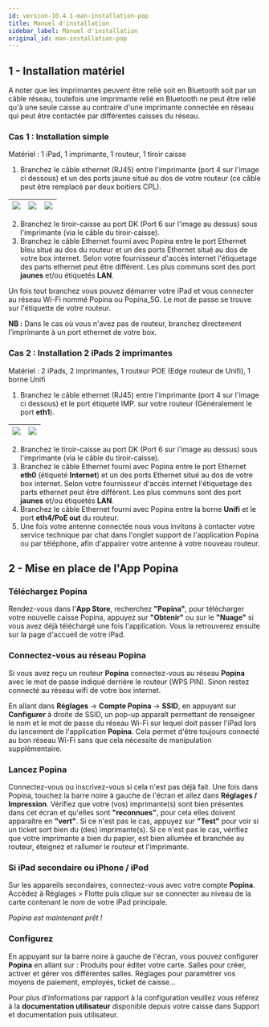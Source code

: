 ```yaml
---
id: version-10.4.1-man-installation-pop
title: Manuel d'installation
sidebar_label: Manuel d'installation
original_id: man-installation-pop
---
```



## 1 - Installation matériel

A noter que les imprimantes peuvent être relié soit en Bluetooth soit par un câble réseau, toutefois une imprimante relié en Bluetooth ne peut être relié qu'à une seule caisse au contraire d'une imprimante connectée en réseau qui peut être contactée par différentes caisses du réseau.

### Cas 1 : Installation simple

Matériel : 1 iPad, 1 imprimante, 1 routeur, 1 tiroir caisse

1. Branchez le câble ethernet (RJ45) entre l'imprimante (port 4 sur l'image ci dessous) et un des ports jaune situé au dos de votre routeur (ce câble peut être remplacé par deux boitiers CPL). 


| ![](https://imgur.com/XDEDcYI.png) | ![](https://imgur.com/O0zHLpc.png) | ![](https://imgur.com/FUob9jm.png)|
|--|--|--|

2. Branchez le tiroir-caisse au port DK (Port 6 sur l'image au dessus) sous l'imprimante (via le câble du tiroir-caisse). 
3. Branchez le câble Ethernet fourni avec Popina entre le port Ethernet bleu situé au dos du routeur et un des ports Ethernet situé au dos de votre box internet. Selon votre fournisseur d'accès internet l'étiquetage des parts ethernet peut être différent. Les plus communs sont des port **jaunes** et/ou étiquetés **LAN**.

Un fois tout branchez vous pouvez démarrer votre iPad et vous connecter au réseau Wi-Fi nommé Popina ou Popina_5G. Le mot de passe se trouve sur l'étiquette de votre routeur.

**NB :** Dans le cas où vous n'avez pas de routeur, branchez directement l'imprimante à un port ethernet de votre box.



### Cas 2 : Installation 2 iPads 2 imprimantes 

Matériel : 2 iPads, 2 imprimantes, 1 routeur POE (Edge routeur de Unifi), 1 borne Unifi


1.  Branchez le câble ethernet (RJ45) entre l'imprimante (port 4 sur l'image ci dessous) et le port étiqueté IMP. sur votre routeur (Généralement le port **eth1**). 

| ![](https://imgur.com/XDEDcYI.png) | ![](https://imgur.com/lrxUaKA.jpg) |
|--|--|


2. Branchez le tiroir-caisse au port DK (Port 6 sur l'image au dessus) sous l'imprimante (via le câble du tiroir-caisse). 
3. Branchez le câble Ethernet fourni avec Popina entre le port Ethernet **eth0** (étiqueté **Internet**) et un des ports Ethernet situé au dos de votre box internet. Selon votre fournisseur d'accès internet l'étiquetage des parts ethernet peut être différent. Les plus communs sont des port **jaunes** et/ou étiquetés **LAN**.
4. Branchez le câble Ethernet fourni avec Popina entre la borne **Unifi** et le port **eth4/PoE out** du routeur.
5. Une fois votre antenne connectée nous vous invitons à contacter votre service technique par chat dans l'onglet support de l'application Popina ou par téléphone, afin d'appairer votre antenne à votre nouveau routeur.




## 2 - Mise en place de l'App Popina

### **Téléchargez Popina** 

Rendez-vous dans l'**App Store**, recherchez **"Popina"**, pour télécharger votre nouvelle caisse Popina, appuyez sur **"Obtenir"** ou sur le **"Nuage"** si vous avez déjà téléchargé une fois l'application. 
Vous la retrouverez ensuite sur la page d'accueil de votre iPad. 

### **Connectez-vous au réseau Popina** 
Si vous avez reçu un routeur **Popina** connectez-vous au réseau **Popina** avec le mot de passe indiqué derrière le routeur (WPS PIN). Sinon restez connecté au réseau wifi de votre box internet.

En allant dans **Réglages** -> **Compte Popina** -> **SSID**, en appuyant sur **Configurer** à droite de SSID, un pop-up apparaît permettant de renseigner le nom et le mot de passe du réseau Wi-Fi sur lequel doit passer l'iPad lors du lancement de l'application **Popina**. Cela permet d'être toujours connecté au bon réseau Wi-Fi sans que cela nécessite de manipulation supplémentaire.

### **Lancez Popina**  
Connectez-vous ou inscrivez-vous si cela n'est pas déjà fait. 
Une fois dans Popina, touchez la barre noire à gauche de l'écran et allez dans **Réglages / Impression**.
Vérifiez que votre (vos) imprimante(s) sont bien présentes dans cet écran et qu'elles sont **"reconnues"**, pour cela elles doivent apparaître en **"vert"**. Si ce n'est pas le cas, appuyez sur **"Test"** pour voir si un ticket sort bien du (des) imprimante(s).
Si ce n'est pas le cas, vérifiez que votre imprimante a bien du papier, est bien allumée et branchée au routeur, éteignez et rallumer le routeur et l'imprimante.

### **Si iPad secondaire ou iPhone / iPod**

Sur les appareils secondaires, connectez-vous avec votre compte **Popina**.
Accédez à Réglages > Flotte puis clique sur se connecter au niveau de la carte contenant le nom de votre iPad principale.

*Popina est maintenant prêt !*

### **Configurez**  
En appuyant sur la barre noire à gauche de l'écran, vous pouvez configurer **Popina** en allant sur : 
Produits pour éditer votre carte.
Salles pour créer, activer et gérer vos différentes salles.
Réglages pour paramétrer vos moyens de paiement, employés, ticket de caisse... 

Pour plus d'informations par rapport à la configuration veuillez vous référez à la **documentation utilisateur** disponible depuis votre caisse dans Support et documentation puis utilisateur.
